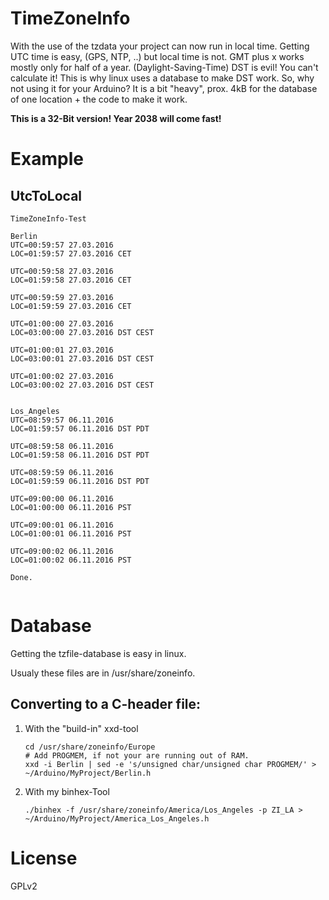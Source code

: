 # TimeZoneInfo

With the use of the tzdata your project can now run in local time.
Getting UTC time is easy, (GPS, NTP, ..) but local time is not.
GMT plus x works mostly only for half of a year. (Daylight-Saving-Time) DST is evil!
You can't calculate it! This is why linux uses a database to make DST work.
So, why not using it for your Arduino?
It is a bit "heavy", prox. 4kB for the database of one location + the code to make it work.

**This is a 32-Bit version! Year 2038 will come fast!**

# Example


## UtcToLocal


```
TimeZoneInfo-Test

Berlin
UTC=00:59:57 27.03.2016
LOC=01:59:57 27.03.2016 CET

UTC=00:59:58 27.03.2016
LOC=01:59:58 27.03.2016 CET

UTC=00:59:59 27.03.2016
LOC=01:59:59 27.03.2016 CET

UTC=01:00:00 27.03.2016
LOC=03:00:00 27.03.2016 DST CEST

UTC=01:00:01 27.03.2016
LOC=03:00:01 27.03.2016 DST CEST

UTC=01:00:02 27.03.2016
LOC=03:00:02 27.03.2016 DST CEST


Los_Angeles
UTC=08:59:57 06.11.2016
LOC=01:59:57 06.11.2016 DST PDT

UTC=08:59:58 06.11.2016
LOC=01:59:58 06.11.2016 DST PDT

UTC=08:59:59 06.11.2016
LOC=01:59:59 06.11.2016 DST PDT

UTC=09:00:00 06.11.2016
LOC=01:00:00 06.11.2016 PST

UTC=09:00:01 06.11.2016
LOC=01:00:01 06.11.2016 PST

UTC=09:00:02 06.11.2016
LOC=01:00:02 06.11.2016 PST

Done.


```

# Database

Getting the tzfile-database is easy in linux.

Usualy these files are in /usr/share/zoneinfo.

## Converting to a C-header file:

1. With the "build-in" xxd-tool

    ```
    cd /usr/share/zoneinfo/Europe
    # Add PROGMEM, if not your are running out of RAM.
    xxd -i Berlin | sed -e 's/unsigned char/unsigned char PROGMEM/' > ~/Arduino/MyProject/Berlin.h
    ```

2. With my binhex-Tool

    ```
    ./binhex -f /usr/share/zoneinfo/America/Los_Angeles -p ZI_LA > ~/Arduino/MyProject/America_Los_Angeles.h
    ```


# License

GPLv2
